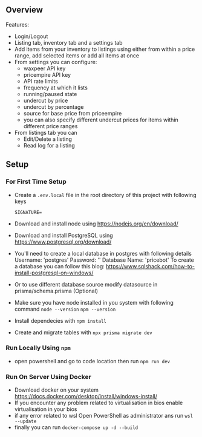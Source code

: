 ## Overview

Features:
* Login/Logout
* Listing tab, inventory tab and a settings tab
* Add items from your inventory to listings using either from within a price range, add selected items or add all items at once
* From settings you can configure:
  - waxpeer API key
  - pricempire API key
  - API rate limits
  - frequency at which it lists
  - running/paused state
  - undercut by price
  - undercut by percentage
  - source for base price from priceempire
  - you can also specify different undercut prices for items within different price ranges
* From listings tab you can
  - Edit/Delete a listing
  - Read log for a listing


## Setup

### For First Time Setup

- Create a `.env.local` file in the root directory of this project with following keys

  ```
  SIGNATURE=
  ```

- Download and install node using https://nodejs.org/en/download/
- Download and install PostgreSQL using https://www.postgresql.org/download/
- You'll need to create a local database in postgres with following details
  Username: 'postgres'
  Password: ''
  Database Name: 'pricebot'
  To create a database you can follow this blog: https://www.sqlshack.com/how-to-install-postgresql-on-windows/
- Or to use different database source modify datasource in prisma/schema.prisma (Optional)
- Make sure you have node installed in you system with following command
  `node --version`
  `npm --version`
- Install dependecies with `npm install`
- Create and migrate tables with `npx prisma migrate dev`

### Run Locally Using `npm`

- open powershell and go to code location then run `npm run dev`

### Run On Server Using Docker

- Download docker on your system https://docs.docker.com/desktop/install/windows-install/
- If you encounter any problem related to virtualisation in bios enable virtualisation in your bios
- if any error related to wsl Open PowerShell as administrator ans run
  `wsl --update`
- finally you can run `docker-compose up -d --build`
